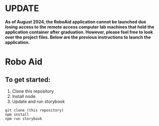 # UPDATE
**As of August 2024, the RoboAid application cannot be launched due losing access to the remote access computer lab machines that held the application container after graduation.
However, please feel free to look over the project files. Below are the previous instructions to launch the application.**

# Robo Aid

## To get started:
1. Clone this repository
2. Install node
3. Update and run storybook

```
git clone (this repository)
npm install
npm run storybook
```
